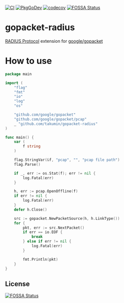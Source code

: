 [![CI](https://github.com/takumin/gopacket-radius/workflows/CI/badge.svg)](https://github.com/takumin/gopacket-radius/actions)
[![PkgGoDev](https://pkg.go.dev/badge/github.com/takumin/gopacket-radius)](https://pkg.go.dev/github.com/takumin/gopacket-radius)
[![codecov](https://codecov.io/gh/takumin/gopacket-radius/branch/master/graph/badge.svg)](https://codecov.io/gh/takumin/gopacket-radius)
[![FOSSA Status](https://app.fossa.com/api/projects/git%2Bgithub.com%2Ftakumin%2Fgopacket-radius.svg?type=shield)](https://app.fossa.com/projects/git%2Bgithub.com%2Ftakumin%2Fgopacket-radius?ref=badge_shield)

# gopacket-radius
[RADIUS Protocol](https://en.wikipedia.org/wiki/RADIUS) extension for [google/gopacket](https://github.com/google/gopacket)

# How to use
```go
package main

import (
	"flag"
	"fmt"
	"io"
	"log"
	"os"

	"github.com/google/gopacket"
	"github.com/google/gopacket/pcap"
	_ "github.com/takumin/gopacket-radius"
)

func main() {
	var (
		f string
	)

	flag.StringVar(&f, "pcap", "", "pcap file path")
	flag.Parse()

	if _, err := os.Stat(f); err != nil {
		log.Fatal(err)
	}

	h, err := pcap.OpenOffline(f)
	if err != nil {
		log.Fatal(err)
	}
	defer h.Close()

	src := gopacket.NewPacketSource(h, h.LinkType())
	for {
		pkt, err := src.NextPacket()
		if err == io.EOF {
			break
		} else if err != nil {
			log.Fatal(err)
		}

		fmt.Println(pkt)
	}
}
```


## License
[![FOSSA Status](https://app.fossa.com/api/projects/git%2Bgithub.com%2Ftakumin%2Fgopacket-radius.svg?type=large)](https://app.fossa.com/projects/git%2Bgithub.com%2Ftakumin%2Fgopacket-radius?ref=badge_large)